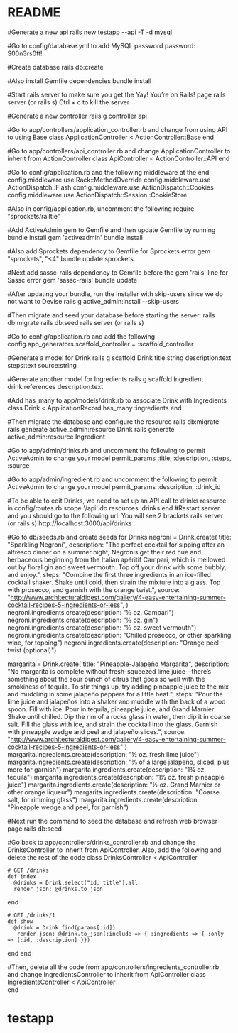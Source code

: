 # README

#Generate a new api
rails new testapp --api -T -d mysql

#Go to config/database.yml to add MySQL password 
password: S00n3rs0ft!

#Create database
rails db:create

#Also install Gemfile dependencies
bundle install

#Start rails server to make sure you get the Yay! You’re on Rails! page
rails server (or rails s)
Ctrl + c to kill the server

#Generate a new controller
rails g controller api

#Go to app/controllers/application_controller.rb and change from using API to using Base
class ApplicationController < ActionController::Base
end

#Go to app/controllers/api_controller.rb and change ApplicationController to inherit from ActionController
class ApiController < ActionController::API
end

#Go to config/application.rb and the following middleware at the end 
config.middleware.use Rack::MethodOverride
config.middleware.use ActionDispatch::Flash
config.middleware.use ActionDispatch::Cookies
config.middleware.use ActionDispatch::Session::CookieStore

#Also in config/application.rb, uncomment the following
require "sprockets/railtie"

#Add ActiveAdmin gem to Gemfile and then update Gemfile by running bundle install
gem 'activeadmin'
bundle install

#Also add Sprockets dependency to Gemfile for Sprockets error
gem "sprockets", "<4"
bundle update sprockets

#Next add sassc-rails dependency to Gemfile before the gem 'rails' line for Sassc error
gem 'sassc-rails'
bundle update

#After updating your bundle, run the installer with skip-users since we do not want to Devise
rails g active_admin:install --skip-users

#Then migrate and seed your database before starting the server:
rails db:migrate
	rails db:seed
	rails server (or rails s)

#Go to config/application.rb and add the following
config.app_generators.scaffold_controller = :scaffold_controller

#Generate a model for Drink
rails g scaffold Drink title:string description:text steps:text source:string

#Generate another model for Ingredients
rails g scaffold Ingredient drink:references description:text

#Add has_many to app/models/drink.rb to associate Drink with Ingredients
class Drink < ApplicationRecord
  has_many :ingredients
end

#Then migrate the database and configure the resource
rails db:migrate
rails generate active_admin:resource Drink
rails generate active_admin:resource Ingredient

#Go to app/admin/drinks.rb and uncomment the following to permit ActiveAdmin to change your model 
permit_params :title, :description, :steps, :source

#Go to app/admin/ingredient.rb and uncomment the following to permit ActiveAdmin to change your model 
permit_params :description, :drink_id

#To be able to edit Drinks, we need to set up an API call to drinks resource in config/routes.rb
 scope '/api' do
    resources :drinks
 end
#Restart server and you should go to the following url. You will see 2 brackets
rails server (or rails s)
http://localhost:3000/api/drinks

#Go to db/seeds.rb and create seeds for Drinks
negroni = Drink.create(
  title: "Sparkling Negroni",
  description: "The perfect cocktail for sipping after an alfresco dinner on a summer night, Negronis get their red hue and herbaceous beginning from the Italian apéritif Campari, which is mellowed out by floral gin and sweet vermouth. Top off your drink with some bubbly, and enjoy.",
  steps: "Combine the first three ingredients in an ice-filled cocktail shaker. Shake until cold, then strain the mixture into a glass. Top with prosecco, and garnish with the orange twist.",
  source: "http://www.architecturaldigest.com/gallery/4-easy-entertaining-summer-cocktail-recipes-5-ingredients-or-less",
)
negroni.ingredients.create(description: "⅓ oz. Campari")
negroni.ingredients.create(description: "⅓ oz. gin")
negroni.ingredients.create(description: "⅓ oz. sweet vermouth")
negroni.ingredients.create(description: "Chilled prosecco, or other sparkling wine, for topping")
negroni.ingredients.create(description: "Orange peel twist (optional)")

margarita = Drink.create(
  title: "Pineapple-Jalapeño Margarita",
  description: "No margarita is complete without fresh-squeezed lime juice—there’s something about the sour punch of citrus that goes so well with the smokiness of tequila. To stir things up, try adding pineapple juice to the mix and muddling in some jalapeño peppers for a little heat.",
  steps: "Pour the lime juice and jalapeños into a shaker and muddle with the back of a wood spoon. Fill with ice. Pour in tequila, pineapple juice, and Grand Marnier. Shake until chilled. Dip the rim of a rocks glass in water, then dip it in coarse salt. Fill the glass with ice, and strain the cocktail into the glass. Garnish with pineapple wedge and peel and jalapeño slices.",
  source: "http://www.architecturaldigest.com/gallery/4-easy-entertaining-summer-cocktail-recipes-5-ingredients-or-less"
)
margarita.ingredients.create(description: "½ oz. fresh lime juice")
margarita.ingredients.create(description: "⅓ of a large jalapeño, sliced, plus more for garnish")
margarita.ingredients.create(description: "1¾ oz. tequila")
margarita.ingredients.create(description: "1½ oz. fresh pineapple juice")
margarita.ingredients.create(description: "½ oz. Grand Marnier or other orange liqueur")
margarita.ingredients.create(description: "Coarse salt, for rimming glass")
margarita.ingredients.create(description: "Pineapple wedge and peel, for garnish")

#Next run the command to seed the database and refresh web browser page
	rails db:seed

#Go back to app/controllers/drinks_controller.rb and change the DrinksController to inherit from ApiController. Also, add the following and delete the rest of the code
 class DrinksController < ApiController

    # GET /drinks
    def index
      @drinks = Drink.select("id, title").all
      render json: @drinks.to_json
  end

    # GET /drinks/1
    def show
      @drink = Drink.find(params[:id])
       render json: @drink.to_json(:include => { :ingredients => { :only => [:id, :description] }})
  end
end

#Then, delete all the code from  app/controllers/ingredients_controller.rb and change IngredientsController to inherit from ApiController
class IngredientsController < ApiController  
end
# testapp
